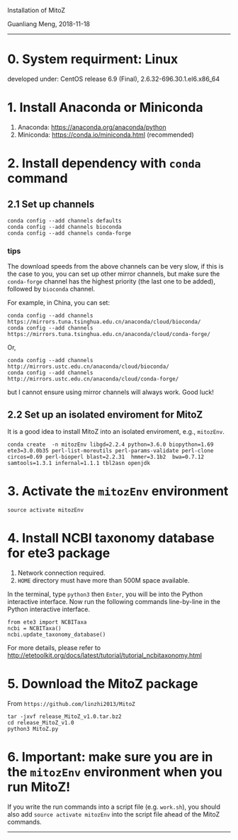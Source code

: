 Installation of MitoZ

Guanliang Meng, 2018-11-18

********************************************************************

# 0. System requirment: Linux

developed under: CentOS release 6.9 (Final), 2.6.32-696.30.1.el6.x86_64

# 1. Install Anaconda or Miniconda
1. Anaconda: https://anaconda.org/anaconda/python
2. Miniconda: https://conda.io/miniconda.html (recommended)


# 2. Install dependency with `conda` command

## 2.1 Set up channels

    conda config --add channels defaults
    conda config --add channels bioconda
    conda config --add channels conda-forge

### tips
The download speeds from the above channels can be very slow, if this is the case to you,
you can set up other mirror channels, but make sure the `conda-forge` channel has the highest
priority (the last one to be added), followed by `bioconda` channel.

For example, in China, you can set:
    
    conda config --add channels https://mirrors.tuna.tsinghua.edu.cn/anaconda/cloud/bioconda/
    conda config --add channels https://mirrors.tuna.tsinghua.edu.cn/anaconda/cloud/conda-forge/

Or,

    conda config --add channels http://mirrors.ustc.edu.cn/anaconda/cloud/bioconda/
    conda config --add channels http://mirrors.ustc.edu.cn/anaconda/cloud/conda-forge/

but I cannot ensure using mirror channels will always work. Good luck!

## 2.2 Set up an isolated enviroment for MitoZ

It is a good idea to install MitoZ into an isolated enviroment, e.g., `mitozEnv`.

    conda create  -n mitozEnv libgd=2.2.4 python=3.6.0 biopython=1.69 ete3=3.0.0b35 perl-list-moreutils perl-params-validate perl-clone circos=0.69 perl-bioperl blast=2.2.31  hmmer=3.1b2  bwa=0.7.12 samtools=1.3.1 infernal=1.1.1 tbl2asn openjdk

# 3. Activate the `mitozEnv` environment

    source activate mitozEnv

# 4. Install NCBI taxonomy database for ete3 package
1. Network connection required.
2. `HOME` directory must have more than 500M space available.

In the terminal, type `python3` then `Enter`, you will be into the Python interactive interface. Now run the following commands line-by-line in the Python interactive interface.

    from ete3 import NCBITaxa
    ncbi = NCBITaxa()
    ncbi.update_taxonomy_database()

For more details, please refer to http://etetoolkit.org/docs/latest/tutorial/tutorial_ncbitaxonomy.html


# 5. Download the MitoZ package

From `https://github.com/linzhi2013/MitoZ`

    tar -jxvf release_MitoZ_v1.0.tar.bz2
    cd release_MitoZ_v1.0
    python3 MitoZ.py

# 6. Important: make sure you are in the `mitozEnv` environment when you run MitoZ!
If you write the run commands into a script file (e.g. `work.sh`), you should also add `source activate mitozEnv` into the
script file ahead of the MitoZ commands.

********************************************************************
